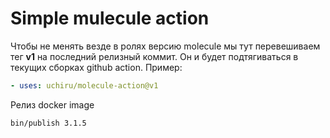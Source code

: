 # Simple mulecule action

Чтобы не менять везде в ролях версию molecule мы тут перевешиваем тег **v1** на последний релизный коммит.
Он и будет подтягиваться в текущих сборках github action.
Пример:
```yaml
- uses: uchiru/molecule-action@v1
```

Релиз docker image
```
bin/publish 3.1.5
```
